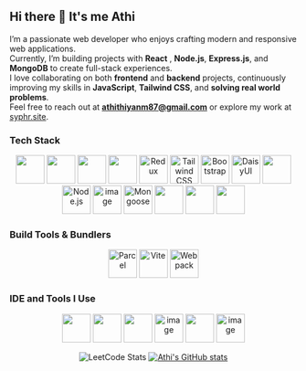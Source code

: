## Hi there 👋 It's me Athi

I’m a passionate web developer who enjoys crafting modern and responsive web applications.  
Currently, I’m building projects with **React** , **Node.js**, **Express.js**, and **MongoDB** to create full-stack experiences.  
I love collaborating on both **frontend** and **backend** projects, continuously improving my skills in **JavaScript**, **Tailwind CSS**, and **solving real world problems**.  
Feel free to reach out at **[athithiyanm87@gmail.com](mailto:athithiyanm87@gmail.com)** or explore my work at [syphr.site](https://www.syphr.site/).


### Tech Stack
<div align="center">
  <!-- HTML -->
  <img height="50" width="50" src="https://img.icons8.com/color/48/000000/html-5.png" />
  <!-- CSS -->
  <img height="50" width="50" src="https://img.icons8.com/color/48/000000/css3.png" />
  <!-- JavaScript -->
  <img height="50" width="50" src="https://img.icons8.com/color/48/000000/javascript.png"/>
  <!-- React -->
  <img height="50" width="50" src="https://img.icons8.com/color/48/000000/react-native.png"/>
  <!-- Redux -->
  <img width="50" height="50" alt="Redux" src="https://github.com/user-attachments/assets/9fbd2c4e-8fbf-4ef2-8759-d740c0c4cdcd" />
  <!-- Tailwind CSS -->
  <img width="50" height="50" alt="Tailwind CSS" src="https://github.com/user-attachments/assets/bd69be61-0cf0-487a-9266-458e02e2bbc3" />
  <!-- Bootstrap -->
  <img width="50" height="50" alt="Bootstrap" src="https://github.com/user-attachments/assets/91f41939-3102-485b-b421-a458868fce65" />
  <!-- DaisyUI -->
  <img width="50" height="50" alt="DaisyUI" src="https://img.daisyui.com/images/daisyui/wallpaper-black.png" /> 
  <!-- Firebase -->
  <img height="50" width="50" src="https://img.icons8.com/color/48/000000/google-firebase-console.png"/>
  <!-- Node.js -->
  <img width="50" height="50" alt="Node.js" src="https://img.icons8.com/color/48/000000/nodejs.png" />
  <!-- Express.js -->
  <img width="50" height="50" alt="image" src="https://github.com/user-attachments/assets/dce7711e-2d78-429e-b2c5-7cfc0e94617f" />
  <!-- Mongoose -->
  <img width="50" height="50" alt="Mongoose" src="https://mongoosejs.com/docs/images/mongoose5_62x30_transparent.png" />
  <!-- MongoDB -->
  <img height="50" width="50" src="https://img.icons8.com/color/48/000000/mongodb.png"/>
  <!-- C++ -->
  <img height="50" width="50" src="https://img.icons8.com/color/48/000000/c-plus-plus-logo.png" />
  <!-- Java -->
  <img height="50" width="50" src="https://img.icons8.com/color/48/000000/java-coffee-cup-logo.png" />
</div>

### Build Tools & Bundlers
 <div align="center">
  <!-- Parcel -->
  <img width="50" height="50" alt="Parcel" src="https://parceljs.org/avatar.844b34b7.avif"/>
  <!-- Vite -->
  <img width="50" height="50" alt="Vite" src="https://vitejs.dev/logo.svg" />
  <!-- Webpack -->
  <img width="50" height="50" alt="Webpack" src="https://raw.githubusercontent.com/webpack/media/master/logo/icon-square-big.png" />
</div>

### IDE and Tools I Use
<div align = "center">
  <img height="50" width="50" src="https://img.icons8.com/color/48/000000/visual-studio-code-2019.png"/> 
  <img height="50" width="50" src="https://img.icons8.com/color/50/000000/git.png"/> 
  <img height="50" src="https://img.icons8.com/officel/480/null/java-eclipse.png"/>  
  <img width="50" height="50" alt="image" src="https://github.com/user-attachments/assets/4311712d-d77f-40b8-b386-55dc1c9c92d8" /> 
  <img height="50" width="50" src="https://img.icons8.com/color/48/000000/pycharm.png"/> 
  <img width="50" height="50" alt="image" src="https://github.com/user-attachments/assets/980c1ace-f94b-489f-ab07-984f1a040a84" />
</div>
<div align = "center"> 
  
  ![LeetCode Stats](https://leetcard.jacoblin.cool/Athithiyan_M?theme=dark&font=Noto%20Sans%20Old%20Italic&ext=heatmap)
   [![Athi's GitHub stats](https://github-readme-stats.vercel.app/api?username=Athi-m-dev)](https://github.com/Athi-m-dev/github-readme-stats)


